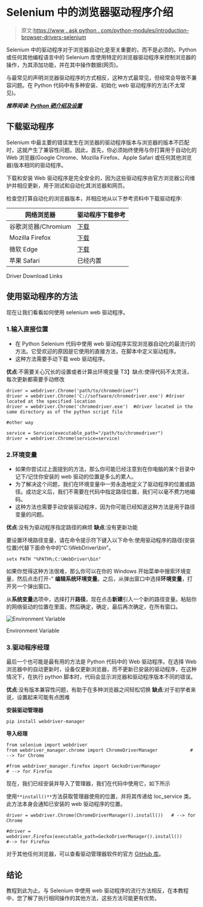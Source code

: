 # Selenium 中的浏览器驱动程序介绍

> 原文:[https://www . ask python . com/python-modules/introduction-browser-drivers-selenium](https://www.askpython.com/python-modules/introduction-browser-drivers-selenium)

Selenium 中的驱动程序对于浏览器自动化是至关重要的，而不是必须的。Python 或任何其他编程语言中的 Selenium 库使用特定的浏览器驱动程序来控制浏览器的操作，为其添加功能，并在其中操作数据(网页)。

与最常见的声明浏览器驱动程序的方式相反，这种方式最常见，但经常会导致不兼容问题。在 Python 代码中有多种安装、初始化 web 驱动程序的方法(不太常见)。

***推荐阅读: [Python 硒介绍及设置](https://www.askpython.com/python-modules/selenium-introduction-and-setup)***

## 下载驱动程序

Selenium 中最主要的错误发生在浏览器的驱动程序版本与浏览器的版本不匹配时，这就产生了兼容性问题。因此，首先，你必须始终使用与你打算用于自动化的 Web 浏览器(Google Chrome、Mozilla Firefox、Apple Safari 或任何其他浏览器)版本相同的驱动程序。

下载和安装 Web 驱动程序是完全安全的，因为这些驱动程序由官方浏览器公司维护并相应更新，用于测试和自动化其浏览器和网页。

检查您打算自动化的浏览器版本，并相应地从以下参考资料中下载驱动程序:

| 网络浏览器 | 驱动程序下载参考 |
| --- | --- |
| 谷歌浏览器/Chromium | [下载](https://chromedriver.storage.googleapis.com/index.html) |
| Mozilla Firefox | [下载](https://github.com/mozilla/geckodriver/releases) |
| 微软 Edge | [下载](https://developer.microsoft.com/en-us/microsoft-edge/tools/webdriver/) |
| 苹果 Safari | 已经内置 |

Driver Download Links

## 使用驱动程序的方法

现在让我们看看如何使用 selenium web 驱动程序。

### 1.输入直接位置

*   在 Python Selenium 代码中使用 web 驱动程序实现浏览器自动化的最流行的方法。它受欢迎的原因是它使用的直接方法，在脚本中定义驱动程序。
*   这种方法需要手动下载 web 驱动程序。

**优点**:不需要关心冗长的设置或者计算出环境变量
T3】缺点:使得代码不太灵活，每次更新都需要手动修改

```
driver = webdriver.Chrome('path/to/chromedriver") 
driver = webdriver.Chrome('C://software/chromedriver.exe') #driver located at the specified location
driver = webdriver.Chrome('chromedriver.exe')  #driver located in the same directory as of the python script file

#other way

service = Service(executable_path="/path/to/chromedriver")
driver = webdriver.Chrome(service=service)

```

### 2.环境变量

*   如果你尝试过上面提到的方法，那么你可能已经注意到在你电脑的某个目录中记下/记住你安装的 web 驱动的位置是多么的累人。
*   为了解决这个问题，我们在环境变量中一劳永逸地定义了驱动程序的位置或路径。成功定义后，我们不需要在代码中指定路径位置，我们可以毫不费力地编码。
*   这种方法也需要手动安装驱动程序，因为你可能已经知道这种方法是用于路径变量的问题。

**优点**:没有为驱动程序指定路径的麻烦
**缺点**:没有更新功能

要设置环境路径变量，请在命令提示符下键入以下命令:使用驱动程序的路径(安装位置)代替下面命令中的“C:\WebDriver\bin”。

```
setx PATH "%PATH%;C:\WebDriver\bin"

```

如果你觉得这种方法很难，那么你可以在你的 Windows 开始菜单中搜索环境变量，然后点击打开-" **编辑系统环境变量**。之后，从弹出窗口中选择**环境变量**，打开另一个弹出窗口。

从**系统变量**选项中，选择打开**路径**，现在点击**新建**引入一个新的路径变量。粘贴你的网络驱动的位置在里面，然后确定，确定，最后再次确定，在所有窗口。

![Environment Variable](../Images/926c9456d753f9582b4baa7910af7c60.png)

Environment Variable

### 3.驱动程序经理

最后一个也可能是最有用的方法是 Python 代码中的 Web 驱动程序。在选择 Web 浏览器中的自动更新时，设备仅更新浏览器，而不更新已安装的驱动程序，在这种情况下，在执行 python 脚本时，代码会显示浏览器和驱动程序版本不同的错误。

**优点**:没有版本兼容性问题，有助于在多种浏览器之间轻松切换
**缺点**:对于初学者来说，设置起来可能有点困难

**安装驱动管理器**

```
pip install webdriver-manager

```

**导入经理**

```
from selenium import webdriver
from webdriver_manager.chrome import ChromeDriverManager            # --> for Chrome

#from webdriver_manager.firefox import GeckoDriverManager               # --> for Firefox

```

现在，我们已经安装并导入了管理器，我们在代码中使用它，如下所示

使用`**install()**`方法获取管理器使用的位置，并将其传递给 loc_service 类。此方法本身会通知已安装的 web 驱动程序的位置。

```
driver = webdriver.Chrome(ChromeDriverManager().install())   # --> for Chrome

#driver = webdriver.Firefox(executable_path=GeckoDriverManager().install())     #--> for Firefox

```

对于其他任何浏览器，可以查看驱动管理器软件的官方 [GitHub 库](https://github.com/SergeyPirogov/webdriver_manager)。

## 结论

教程到此为止。与 Selenium 中使用 web 驱动程序的流行方法相反，在本教程中，您了解了执行相同操作的其他方法，这些方法可能更有优势。